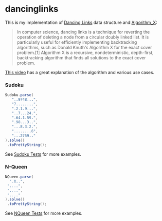 # dancinglinks

This is my implementation of [Dancing Links](https://en.wikipedia.org/wiki/Dancing_Links) data structure and [Algorithm_X](https://en.wikipedia.org/wiki/Knuth%27s_Algorithm_X):

> In computer science, dancing links is a technique for reverting the operation of deleting a node from a circular doubly linked list. It is particularly useful for efficiently implementing backtracking algorithms, such as Donald Knuth's Algorithm X for the exact cover problem.[1] Algorithm X is a recursive, nondeterministic, depth-first, backtracking algorithm that finds all solutions to the exact cover problem.

[This video](https://www.youtube.com/watch?v=_cR9zDlvP88&t) has a great explanation of the algorithm and various use cases.

### Sudoku

```java
Sudoku.parse(
   "..9748...",
   "7........",
   ".2.1.9...",
   "..7...24.",
   ".64.1.59.",
   ".98...3..",
   "...8.3.2.",
   "........6",
   "...2759.."
).solve()
 .toPrettyString();
```

See [Sudoku Tests](https://github.com/maurobellati/dancinglinks/blob/master/src/test/java/dancinglinks/SudokuTest.java) for more examples.


### N-Queen

```java
NQueen.parse(
  ".X..",
 "....",
 "....",
 "...."
).solve()
 .toPrettyString();
```

See [NQueen Tests](https://github.com/maurobellati/dancinglinks/blob/master/src/test/java/dancinglinks/NQueenTest.java) for more examples.
